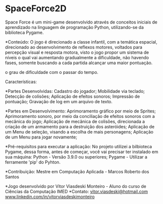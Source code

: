 # SpaceForce2D

Space Force é um mini-game desenvolvido através de conceitos iniciais de aprendizado na linguagem de programação Python,
utilizando-se da biblioteca Pygame.

*Conteúdo:
 O jogo é direcionado a classe infantil, com a temática espacial, direcionado ao desenvolvimento de reflexos motores, voltados para percepção visual e resposta motora,
visto o jogo propor um sistema de níveis o qual vai aumentando gradualmente a dificuldade, não havendo fases, somente buscando a cada partida alcançar uma maior pontuação.
 
o grau de dificuldade com o passar do tempo. 

Características:

*Partes Desenvolvidas:
Cadastro do jogador;
Mobilidade via teclado;
Detecção de colisões;
Aplicação de efeitos sonoros;
Impressão de pontuação;
Gravação de log em um arquivo de texto.

*Partes em Desenvolvimento:
Aprimoramento gráfico por meio de Sprites;
Aprimoramento sonoro, por meio da conciliação de efeitos sonoros com a mecânica do jogo;
Aplicação de mecânica de colisões, direcionada a criação de um armamento para a destruição dos asteróides;
Aplicação de um Menu de seleção, visando a escolha de mais personagens;
Aplicação de um Menu para jogar novamente;

*Pré-requisitos para executar a aplicação:
No projeto utilizei a bilbioteca Pygame, dessa forma, antes de começar, você vai precisar ter instalado em sua máquina:
Python - Versão 3.9.0  ou superiores;
Pygame - Utilizar a ferramente 'pip' do Pyhton.

*Contribuição:
 Mestre em Computação Aplicada -  Marcos Roberto dos Santos


*Jogo desenvolvido por Vitor Viasdeski Monteiro -  Aluno do curso de Ciências da Computação IMED
*Contato:
vitor.viasdeski@hotmail.com
www.linkedin.com/in/vitorviasdeskimonteiro




